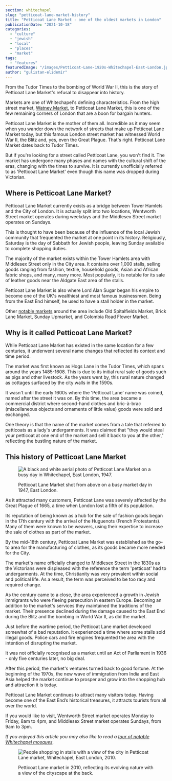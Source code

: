 ```yaml
---
section: whitechapel
slug: "petticoat-lane-market-history"
title: "Petticoat Lane Market - one of the oldest markets in London"
publicationDate: "2021-10-18"
categories: 
  - "culture"
  - "jewish"
  - "local"
  - "places"
  - "market"
tags: 
  - "features"
featuredImage: "/images/Petticoat-Lane-1920s-Whitechapel-East-London.jpeg"
author: "gulistan-elidemir"
---
```


From the Tudor Times to the bombing of World War II, this is the story of Petticoat Lane Market's refusal to disappear into history.

Markets are one of Whitechapel's defining characteristics. From the high street market, [Watney Market](https://whitechapellondon.co.uk/watney-market-history/), to Petticoat Lane Market, this is one of the few remaining corners of London that are a boon for bargain hunters.  

Petticoat Lane Market is the mother of them all. Incredible as it may seem when you wander down the network of streets that make up Petticoat Lane Market today, but this famous London street market has witnessed World War II, the Blitz and, yes, even the Great Plague. That's right. Petticoat Lane Market dates back to Tudor Times.  

But if you're looking for a street called Petticoat Lane, you won't find it. The market has undergone many phases and names with the cultural shift of the eras, changing with the times to survive. It is currently unofficially referred to as 'Petticoat Lane Market' even though this name was dropped during Victorian.

## Where is Petticoat Lane Market?

Petticoat Lane Market currently exists as a bridge between Tower Hamlets and the City of London. It is actually split into two locations, Wentworth Street market operates during weekdays and the Middlesex Street market operates on Sundays. 

This is thought to have been because of the influence of the local Jewish community that frequented the market at one point in its history. Religiously, Saturday is the day of Sabbath for Jewish people, leaving Sunday available to complete shopping duties.

The majority of the market exists within the Tower Hamlets area with Middlesex Street only in the City area. It contains over 1,000 stalls, selling goods ranging from fashion, textile, household goods, Asian and African fabric shops, and many, many more. Most popularly, it is notable for its sale of leather goods near the Aldgate East area of the stalls. 

Petticoat Lane Market is also where Lord Alan Sugar began his empire to become one of the UK's wealthiest and most famous businessmen. Being from the East End himself, he used to have a stall holder in the market.

Other [notable markets](https://www.towerhamlets.gov.uk/lgnl/business/markets/markets_in_tower_hamlets.aspx) around the area include Old Spitalfields Market, Brick Lane Market, Sunday Upmarket, and Colombia Road Flower Market.

## Why is it called Petticoat Lane Market?

While Petticoat Lane Market has existed in the same location for a few centuries, it underwent several name changes that reflected its context and time period.

The market was first known as Hogs Lane in the Tudor Times, which spans around the years 1485-1608. This is due to its initial rural sale of goods such as pigs and other livestock. As the years went by, this rural nature changed as cottages surfaced by the city walls in the 1590s.

It wasn't until the early 1600s where the 'Petticoat Lane' name was coined, named after the street it was on. By this time, the area became a commercial district where second-hand clothes and bric-à-brac (miscellaneous objects and ornaments of little value) goods were sold and exchanged. 

One theory is that the name of the market comes from a tale that referred to petticoats as a lady's undergarments. It was claimed that "they would steal your petticoat at one end of the market and sell it back to you at the other," reflecting the bustling nature of the market.

## This history of Petticoat Lane Market

<figure>

![A black and white aerial photo of Petticoat Lane Market on a busy day in Whitechapel, East London, 1947.](/images/Petticoat-Lane-1947-Whitechapel-East-London-1024x683.jpeg)

<figcaption>

Petticoat Lane Market shot from above on a busy market day in 1947, East London.

</figcaption>

</figure>

As it attracted many customers, Petticoat Lane was severely affected by the Great Plague of 1665, a time when London lost a fifth of its population. 

Its reputation of being known as a hub for the sale of fashion goods began in the 17th century with the arrival of the Huguenots (French Protestants). Many of them were known to be weavers, using their expertise to increase the sale of clothes as part of the market.

By the mid-18th century, Petticoat Lane Market was established as the go-to area for the manufacturing of clothes, as its goods became more needed for the City. 

The market's name officially changed to Middlesex Street in the 1830s as the Victorians were displeased with the reference the term 'petticoat' had to undergarments. At the time, Christianity was very prevalent within social and political life. As a result, the term was perceived to be too racy and required change. 

As the century came to a close, the area experienced a growth in Jewish immigrants who were fleeing persecution in eastern Europe. Becoming an addition to the market's services they maintained the traditions of the market. Their presence declined during the damage caused to the East End during the Blitz and the bombing in World War II, as did the market.

Just before the wartime period, the Petticoat Lane market developed somewhat of a bad reputation. It experienced a time where some stalls sold illegal goods. Police cars and fire engines frequented the area with the intention of disrupting the market. 

It was not officially recognised as a market until an Act of Parliament in 1936 - only five centuries later, no big deal.

After this period, the market's ventures turned back to good fortune. At the beginning of the 1970s, the new wave of immigration from India and East Asia helped the market continue to prosper and grow into the shopping hub and attraction it is today.

Petticoat Lane Market continues to attract many visitors today. Having become one of the East End’s historical treasures, it attracts tourists from all over the world.

If you would like to visit, Wentworth Street market operates Monday to Friday, 8am to 4pm, and Middlesex Street market operates Sundays, from 9am to 3pm.

_If you enjoyed this article you may also like to read a [tour of notable Whitechapel mosques](https://whitechapellondon.co.uk/mosques-in-whitechapel/)._

<figure>

![People shopping in stalls with a view of the city in Petticoat Lane market, Whitechapel, East London, 2010.](/images/Petticoat-Lane-2010-Whitechapel-East-London-1024x683.jpg)

<figcaption>

Petticoat Lane market in 2010, reflecting its evolving nature with a view of the cityscape at the back.

</figcaption>

</figure>
